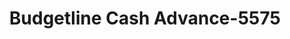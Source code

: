 ---
f_zip-code: 90631
f_state-code: CA
title: Budgetline Cash Advance-5575
f_phone: 562-690-1788
f_city-only: La Habra
f_address: 2050 W Whittier Blvd La Habra
f_location-unique-id: '5575'
slug: budgetline-cash-advance-5575
updated-on: '2024-05-30T13:46:58.046Z'
created-on: '2024-05-30T13:36:59.803Z'
published-on: '2024-05-30T13:54:32.469Z'
f_city-state: cms/city/la-habra-ca.md
f_company: cms/company/budgetline-cash-advance.md
f_state: cms/state/california.md
layout: '[payday-loan].html'
tags: payday-loan
---